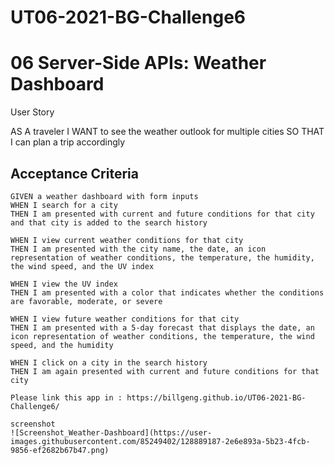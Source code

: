 # UT06-2021-BG-Challenge6

# 06 Server-Side APIs: Weather Dashboard

User Story

AS A traveler
I WANT to see the weather outlook for multiple cities
SO THAT I can plan a trip accordingly

## Acceptance Criteria

```
GIVEN a weather dashboard with form inputs
WHEN I search for a city
THEN I am presented with current and future conditions for that city and that city is added to the search history

WHEN I view current weather conditions for that city
THEN I am presented with the city name, the date, an icon representation of weather conditions, the temperature, the humidity, the wind speed, and the UV index

WHEN I view the UV index
THEN I am presented with a color that indicates whether the conditions are favorable, moderate, or severe

WHEN I view future weather conditions for that city
THEN I am presented with a 5-day forecast that displays the date, an icon representation of weather conditions, the temperature, the wind speed, and the humidity

WHEN I click on a city in the search history
THEN I am again presented with current and future conditions for that city

Please link this app in : https://billgeng.github.io/UT06-2021-BG-Challenge6/

screenshot
![Screenshot_Weather-Dashboard](https://user-images.githubusercontent.com/85249402/128889187-2e6e893a-5b23-4fcb-9856-ef2682b67b47.png)
